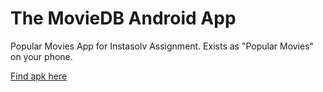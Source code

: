 # The MovieDB Android App
Popular Movies App for Instasolv Assignment. Exists as "Popular Movies" on your phone.

[Find apk here](https://github.com/rohg007/InstasolvAssignment/blob/master/app-debug.apk)
